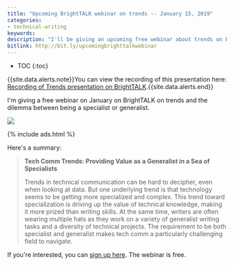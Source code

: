 ```yaml
---
title: "Upcoming BrightTALK webinar on trends -- January 15, 2019"
categories:
- technical-writing
keywords:
description: "I'll be giving an upcoming free webinar about trends on BrightTALK on January 15, 2019."
bitlink: http://bit.ly/upcomingbrighttalkwebinar
---
```


* TOC
{:toc}

{{site.data.alerts.note}}You can view the recording of this presentation here: <a href='https://idratherbewriting.com/2019/01/17/recording-brighttalk-trends/'>Recording of Trends presentation on BrightTALK</a>.{{site.data.alerts.end}}

I'm giving a free webinar on January on BrightTALK on trends and the dilemma between being a specialist or generalist.

<a href="https://www.brighttalk.com/webcast/9273/343232"><img src="{{site.media}}/brighttalkwebinar.png" /></a>

{% include ads.html %}

Here's a summary:

> **Tech Comm Trends: Providing Value as a Generalist in a Sea of Specialists**
>
> Trends in technical communication can be hard to decipher, even when looking at data. But one underlying trend is that technology seems to be getting more specialized and complex. This trend toward specialization is driving up the value of technical knowledge, making it more prized than writing skills. At the same time, writers are often wearing multiple hats as they work on a variety of generalist writing tasks and a diversity of technical projects. The requirement to be both specialist and generalist makes tech comm a particularly challenging field to navigate.

If you're interested, you can [sign up here](https://www.brighttalk.com/webcast/9273/343232). The webinar is free.
